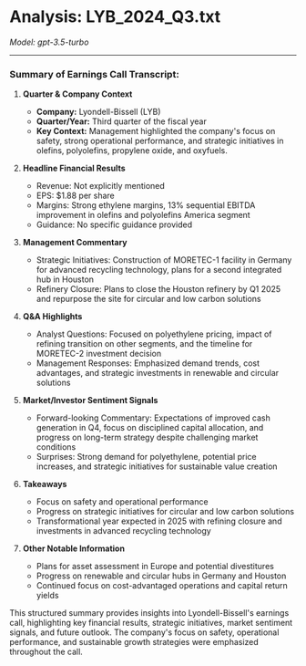 # Analysis: LYB_2024_Q3.txt

*Model: gpt-3.5-turbo*

---

### Summary of Earnings Call Transcript:

1. **Quarter & Company Context**
   - **Company:** Lyondell-Bissell (LYB)
   - **Quarter/Year:** Third quarter of the fiscal year
   - **Key Context:** Management highlighted the company's focus on safety, strong operational performance, and strategic initiatives in olefins, polyolefins, propylene oxide, and oxyfuels.

2. **Headline Financial Results**
   - Revenue: Not explicitly mentioned
   - EPS: $1.88 per share
   - Margins: Strong ethylene margins, 13% sequential EBITDA improvement in olefins and polyolefins America segment
   - Guidance: No specific guidance provided

3. **Management Commentary**
   - Strategic Initiatives: Construction of MORETEC-1 facility in Germany for advanced recycling technology, plans for a second integrated hub in Houston
   - Refinery Closure: Plans to close the Houston refinery by Q1 2025 and repurpose the site for circular and low carbon solutions

4. **Q&A Highlights**
   - Analyst Questions: Focused on polyethylene pricing, impact of refining transition on other segments, and the timeline for MORETEC-2 investment decision
   - Management Responses: Emphasized demand trends, cost advantages, and strategic investments in renewable and circular solutions

5. **Market/Investor Sentiment Signals**
   - Forward-looking Commentary: Expectations of improved cash generation in Q4, focus on disciplined capital allocation, and progress on long-term strategy despite challenging market conditions
   - Surprises: Strong demand for polyethylene, potential price increases, and strategic initiatives for sustainable value creation

6. **Takeaways**
   - Focus on safety and operational performance
   - Progress on strategic initiatives for circular and low carbon solutions
   - Transformational year expected in 2025 with refining closure and investments in advanced recycling technology

7. **Other Notable Information**
   - Plans for asset assessment in Europe and potential divestitures
   - Progress on renewable and circular hubs in Germany and Houston
   - Continued focus on cost-advantaged operations and capital return yields

This structured summary provides insights into Lyondell-Bissell's earnings call, highlighting key financial results, strategic initiatives, market sentiment signals, and future outlook. The company's focus on safety, operational performance, and sustainable growth strategies were emphasized throughout the call.